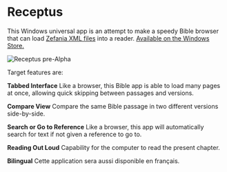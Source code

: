 # Receptus
This Windows universal app is an attempt to make a speedy Bible browser that can load [Zefania XML files](https://sourceforge.net/projects/zefania-sharp/files/) into a reader. [Available on the Windows Store.](https://www.microsoft.com/en-us/p/receptus/9mzwgfw6g8kx)

![Receptus pre-Alpha](https://i.pinimg.com/originals/b4/1a/d6/b41ad6a760800d3a54acbb6231556d49.jpg)

Target features are:

**Tabbed Interface**
Like a browser, this Bible app is able to load many pages at once, allowing quick skipping between passages and versions.

**Compare View**
Compare the same Bible passage in two different versions side-by-side.

**Search or Go to Reference**
Like a browser, this app will automatically search for text if not given a reference to go to.

**Reading Out Loud**
Capability for the computer to read the present chapter.

**Bilingual**
Cette application sera aussi disponible en français.
